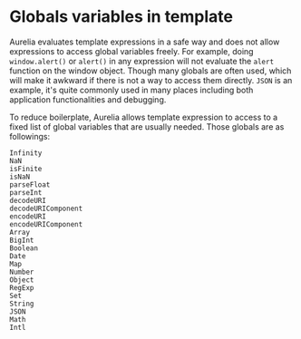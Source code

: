 # Globals variables in template

Aurelia evaluates template expressions in a safe way and does not allow expressions to access global variables freely. For example, doing `window.alert()` or `alert()` in any expression will not evaluate the `alert` function on the window object. Though many globals are often used, which will make it awkward if there is not a way to access them directly. `JSON` is an example, it's quite commonly used in many places including both application functionalities and debugging.

To reduce boilerplate, Aurelia allows template expression to access to a fixed list of global variables that are usually needed. Those globals are as followings:

```
Infinity
NaN
isFinite
isNaN
parseFloat
parseInt
decodeURI
decodeURIComponent
encodeURI
encodeURIComponent
Array
BigInt
Boolean
Date
Map
Number
Object
RegExp
Set
String
JSON
Math
Intl
```
